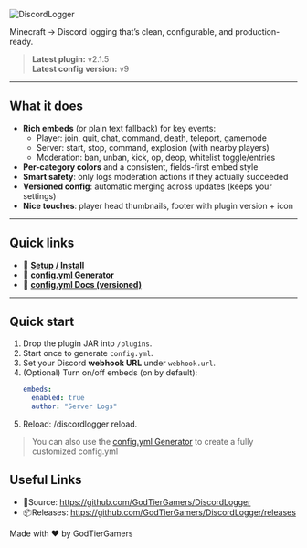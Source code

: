![DiscordLogger](https://files.godtiergamers.xyz/DiscordLogger-Banner.png "DiscordLogger")

Minecraft → Discord logging that’s clean, configurable, and production-ready.

> **Latest plugin:** v2.1.5  
> **Latest config version:** v9

---

## What it does

- **Rich embeds** (or plain text fallback) for key events:
    - Player: join, quit, chat, command, death, teleport, gamemode
    - Server: start, stop, command, explosion (with nearby players)
    - Moderation: ban, unban, kick, op, deop, whitelist toggle/entries
- **Per-category colors** and a consistent, fields-first embed style
- **Smart safety**: only logs moderation actions if they actually succeeded
- **Versioned config**: automatic merging across updates (keeps your settings)
- **Nice touches**: player head thumbnails, footer with plugin version + icon

---

## Quick links

- 🚀 **[Setup / Install](./setup.md)**
- 🧰 **[config.yml Generator](./generator/)**
- 📘 **[config.yml Docs (versioned)](./config/)**

---

## Quick start

1. Drop the plugin JAR into `/plugins`.
2. Start once to generate `config.yml`.
3. Set your Discord **webhook URL** under `webhook.url`.
4. (Optional) Turn on/off embeds (on by default):
   ```yaml
   embeds:
     enabled: true
     author: "Server Logs"
   ```
5. Reload: /discordlogger reload.
> You can also use the [config.yml Generator](./generator/) to create a fully customized config.yml

## Useful Links
- 🧩Source: https://github.com/GodTierGamers/DiscordLogger
- 📦Releases: https://github.com/GodTierGamers/DiscordLogger/releases

Made with ♥ by GodTierGamers

<link rel="stylesheet" href="/assets/theme.css">
<script defer src="/assets/theme-toggle.js"></script>
